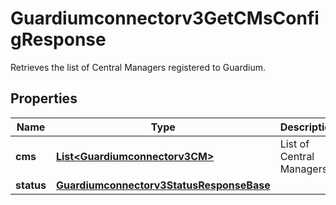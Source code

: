 

# Guardiumconnectorv3GetCMsConfigResponse

Retrieves the list of Central Managers registered to Guardium.

## Properties

| Name | Type | Description | Notes |
|------------ | ------------- | ------------- | -------------|
|**cms** | [**List&lt;Guardiumconnectorv3CM&gt;**](Guardiumconnectorv3CM.md) | List of Central Managers. |  [optional] |
|**status** | [**Guardiumconnectorv3StatusResponseBase**](Guardiumconnectorv3StatusResponseBase.md) |  |  [optional] |



